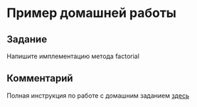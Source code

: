# Пример домашней работы 

## Задание

Напишите имплементацию метода factorial

## Комментарий

Полная инструкция по работе с домашним заданием [здесь](https://github.com/dmitryvim/mipt-guide)


